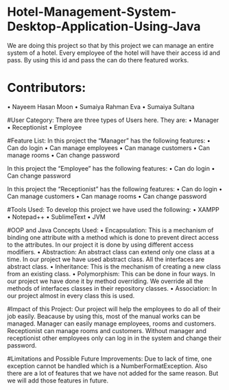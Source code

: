 # Hotel-Management-System-Desktop-Application-Using-Java
We are doing this project so that by this project we can manage an entire system of a hotel. Every employee of the hotel will have their access id and pass. By using this id and pass the can do there featured works.

# Contributors:
• Nayeem Hasan Moon
• Sumaiya Rahman Eva
• Sumaiya Sultana

#User Category:
There are three types of Users here. They are:
• Manager
• Receptionist
• Employee

#Feature List:
In this project the “Manager” has the following features:
• Can do login
• Can manage employees
• Can manage customers
• Can manage rooms
• Can change password

In this project the “Employee” has the following features:
• Can do login
• Can change password

In this project the “Receptionist” has the following features:
• Can do login
• Can manage customers
• Can manage rooms
• Can change password

#Tools Used:
To develop this project we have used the following:
• XAMPP
• Notepad++
• SublimeText
• JVM

#OOP and Java Concepts Used:
• Encapsulation: This is a mechanism of binding one attribute with a method which is done to prevent direct access to the attributes. In our project it is done by using different access modifiers.
• Abstraction: An abstract class can extend only one class at a time. In our project we have used abstract class. All the interfaces are abstract class.
• Inheritance: This is the mechanism of creating a new class from an existing class.
• Polymorphism: This can be done in four ways. In our project we have done it by method overriding. We override all the methods of interfaces classes in their repository classes.
• Association: In our project almost in every class this is used.

#Impact of this Project:
Our project will help the employees to do all of their job easily. Beacause by using this, most of the manual works can be managed. Manager can easily manage employees, rooms and customers. Receptionist can manage rooms and customers. Without manager and receptionist other employees only can log in in the system and change their password.

#Limitations and Possible Future Improvements:
Due to lack of time, one exception cannot be handled which is a NumberFormatException. Also there are a lot of features that we have not added for the same reason. But we will add those features in future.
